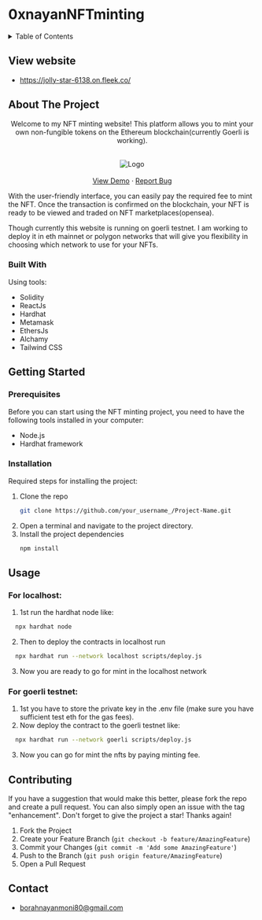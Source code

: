 # 0xnayanNFTminting

<!-- TABLE OF CONTENTS -->
<details>
  <summary>Table of Contents</summary>
  <ol>
   <li><a href="#view-website">View website</a></li>
    <li>
      <a href="#about-the-project">About The Project</a>
      <ul>
        <li><a href="#built-with">Built With</a></li>
      </ul>
    </li>
    <li>
      <a href="#getting-started">Getting Started</a>
      <ul>
        <li><a href="#prerequisites">Prerequisites</a></li>
        <li><a href="#installation">Installation</a></li>
      </ul>
    </li>
    <li><a href="#usage">Usage</a></li>
    <li><a href="#contributing">Contributing</a></li>
    <li><a href="#contact">Contact</a></li>
  </ol>
</details>

## View website
  - https://jolly-star-6138.on.fleek.co/

<!-- ABOUT THE PROJECT -->
## About The Project

  <p align="center">
   Welcome to my NFT minting website! This platform allows you to mint your own non-fungible tokens on the Ethereum blockchain(currently Goerli is working).
    <br />
    <br />
    <div align="center">
    <img src="https://ipfs.io/ipfs/QmWtH4CKoa4FdTePVtFJtBwjz542CwQgrsTMrGNpF9hKLJ/3.png" alt="Logo" >
    </a>
    <br/>
    <br/>
    <a href="https://jolly-star-6138.on.fleek.co/">View Demo</a>
    ·
    <a href="https://github.com/0xnayan/mint-nfts/issues">Report Bug</a>
   
  </p>
</div>

With the user-friendly interface, you can easily pay the required fee to mint the NFT. Once the transaction is confirmed on the blockchain, your NFT is ready to be viewed and traded on NFT marketplaces(opensea).

Though currently this website is running on goerli testnet. I am working to deploy it in eth mainnet or polygon networks that will give you flexibility in choosing which network to use for your NFTs.

### Built With
Using tools:

- Solidity
- ReactJs
- Hardhat
- Metamask
- EthersJs
- Alchamy
- Tailwind CSS

<!-- GETTING STARTED -->
## Getting Started

### Prerequisites

Before you can start using the NFT minting project, you need to have the following tools installed in your computer:
- Node.js
- Hardhat framework


### Installation

Required steps for installing the project:

1. Clone the repo
   ```sh
   git clone https://github.com/your_username_/Project-Name.git
   ```
2. Open a terminal and navigate to the project directory.
3. Install the project dependencies
   ```sh
   npm install
   ```

<!-- USAGE EXAMPLES -->
## Usage

### For localhost:
1. 1st run the hardhat node like:
 ```sh
   npx hardhat node
   ```
2. Then to deploy the contracts in localhost run
 ```sh
   npx hardhat run --network localhost scripts/deploy.js
   ```
3. Now you are ready to go for mint in the localhost network

### For goerli testnet:
1. 1st you have to store the private key in the .env file (make sure you have sufficient test eth for the gas fees).
2. Now deploy the contract to the goerli testnet like:
 ```sh
   npx hardhat run --network goerli scripts/deploy.js
   ```
3. Now you can go for mint the nfts by paying minting fee.

<!-- CONTRIBUTING -->
## Contributing

If you have a suggestion that would make this better, please fork the repo and create a pull request. You can also simply open an issue with the tag "enhancement".
Don't forget to give the project a star! Thanks again!

1. Fork the Project
2. Create your Feature Branch (`git checkout -b feature/AmazingFeature`)
3. Commit your Changes (`git commit -m 'Add some AmazingFeature'`)
4. Push to the Branch (`git push origin feature/AmazingFeature`)
5. Open a Pull Request

<!-- CONTACT -->
## Contact

- borahnayanmoni80@gmail.com
